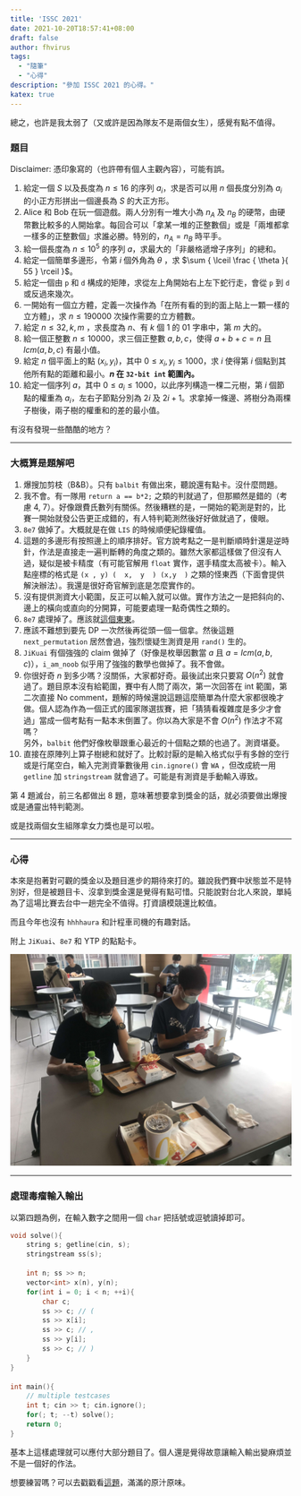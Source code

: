 ```yaml
---
title: 'ISSC 2021'
date: 2021-10-20T18:57:41+08:00
draft: false
author: fhvirus
tags:
  - "隨筆"
  - "心得"
description: "參加 ISSC 2021 的心得。"
katex: true
---
```


總之，也許是我太弱了（又或許是因為隊友不是兩個女生），感覺有點不值得。

<!--more-->

### 題目

Disclaimer: 憑印象寫的（也許帶有個人主觀內容），可能有誤。

1. 給定一個 $S$ 以及長度為 $n \le 16$ 的序列 $a_i$，求是否可以用 $n$ 個長度分別為 $a_i$ 的小正方形拼出一個邊長為 $S$ 的大正方形。
2. Alice 和 Bob 在玩一個遊戲。兩人分別有一堆大小為 $n_A$ 及 $n_B$ 的硬幣，由硬幣數比較多的人開始拿。每回合可以「拿某一堆的正整數個」或是「兩堆都拿一樣多的正整數個」求誰必勝。特別的，$n_A = n_B$ 時平手。
3. 給一個長度為 $n \le 10^5$ 的序列 $a$，求最大的「非嚴格遞增子序列」的總和。
4. 給定一個簡單多邊形，令第 $i$ 個外角為 $\theta$ ，求 $\sum { \lceil \frac { \theta }{ 55 } \rceil }$。
5. 給定一個由 `p` 和 `d` 構成的矩陣，求從左上角開始右上左下蛇行走，會從 `p` 到 `d` 或反過來幾次。
6. 一開始有一個立方體，定義一次操作為「在所有看的到的面上貼上一顆一樣的立方體」，求 $n \le 190000$ 次操作需要的立方體數。
7. 給定 $n \le 32, k, m$ ，求長度為 $n$、有 $k$ 個 1 的 01 字串中，第 $m$ 大的。
8. 給一個正整數 $n \le 10000$，求三個正整數 $a, b, c$，使得 $a + b + c = n$ 且 $lcm(a, b, c)$ 有最小值。
9. 給定 $n$ 個平面上的點 $(x_i, y_i)$，其中 $0 \le x_i, y_i \le 1000$，求 $i$ 使得第 $i$ 個點到其他所有點的距離和最小。**$n$ 在 `32-bit int` 範圍內。** 
10. 給定一個序列 $a$，其中 $0 \le a_i \le 1000$，以此序列構造一棵二元樹，第 $i$ 個節點的權重為 $a_i$，左右子節點分別為 $2i$ 及 $2i + 1$。求拿掉一條邊、將樹分為兩棵子樹後，兩子樹的權重和的差的最小值。

有沒有發現一些酷酷的地方？

---

### 大概算是題解吧

1. 爆搜加剪枝（B&B）。只有 `balbit` 有做出來，聽說還有點卡。沒什麼問題。
2. 我不會。有一隊用 `return a == b*2;` 之類的判就過了，但那顯然是錯的（考慮 4, 7）。好像跟費氏數列有關係。然後糟糕的是，一開始的範測是對的，比賽一開始就發公告更正成錯的，有人特判範測然後好好做就過了，傻眼。
3. `8e7` 做掉了。大概就是在做 `LIS` 的時候順便紀錄權值。
4. 這題的多邊形有按照邊上的順序排好。官方說考點之一是判斷順時針還是逆時針，作法是直接走一遍判斷轉的角度之類的。雖然大家都這樣做了但沒有人過，疑似是被卡精度（有可能官解用 `float` 實作，選手精度太高被卡）。輸入點座標的格式是 `(x , y) (  x,  y  ) (x,y  )` 之類的怪東西（下面會提供解決辦法）。我還是很好奇官解到底是怎麼實作的。
5. 沒有提供測資大小範圍，反正可以輸入就可以做。實作方法之一是把斜向的、邊上的橫向或直向的分開算，可能要處理一點奇偶性之類的。
6. `8e7` 處理掉了。應該就[這個東東](https://oeis.org/A001845)。
7. 應該不難想到要先 DP 一次然後再從頭一個一個拿。然後這題 `next_permutation` 居然會過，強烈懷疑生測資是用 `rand()` 生的。
8. `JiKuai` 有個強強的 claim 做掉了（好像是枚舉因數當 $a$ 且 $a = lcm(a, b, c)$），`i_am_noob` 似乎用了強強的數學也做掉了。我不會做。
9. 你很好奇 $n$ 到多少嗎？沒關係，大家都好奇。最後試出來只要寫 $O(n^2)$ 就會過了。題目原本沒有給範圍，賽中有人問了兩次，第一次回答在 int 範圍，第二次直接 No comment，題解的時候還說這題這麼簡單為什麼大家都很晚才做。個人認為作為一個正式的國家隊選拔賽，把「猜猜看複雜度是多少才會過」當成一個考點有一點本末倒置了。你以為大家是不會 $O(n^2)$ 作法才不寫嗎？  
   另外，`balbit` 他們好像枚舉跟重心最近的十個點之類的也過了。測資堪憂。
10. 直接在原陣列上算子樹總和就好了。比較討厭的是輸入格式似乎有多餘的空行或是行尾空白，輸入完測資筆數後用 `cin.ignore()` 會 `WA` ，但改成統一用 `getline` 加 `stringstream` 就會過了。可能是有測資是手動輸入導致。

第 4 題滅台，前三名都做出 8 題，意味著想要拿到獎金的話，就必須要做出爆搜或是通靈出特判範測。

或是找兩個女生組隊拿女力獎也是可以啦。

---

### 心得

本來是抱著對可觀的獎金以及題目進步的期待來打的。雖說我們賽中狀態並不是特別好，但是被題目卡、沒拿到獎金還是覺得有點可惜。只能說對台北人來說，單純為了這場比賽去台中一趟完全不值得。打資讀模競還比較值。

而且今年也沒有 `hhhhaura` 和計程車司機的有趣對話。

附上 `JiKuai`、`8e7` 和 YTP 的點點卡。

![](image.jpg)

----

### 處理毒瘤輸入輸出

以第四題為例，在輸入數字之間用一個 `char` 把括號或逗號讀掉即可。

```cpp
void solve(){
    string s; getline(cin, s);
    stringstream ss(s);
    
    int n; ss >> n;
    vector<int> x(n), y(n);
    for(int i = 0; i < n; ++i){
        char c;
        ss >> c; // (
        ss >> x[i];
        ss >> c; // ,
        ss >> y[i];
        ss >> c; // )
    }
}

int main(){
    // multiple testcases
    int t; cin >> t; cin.ignore();
    for(; t; --t) solve();
    return 0;
}
```

基本上這樣處理就可以應付大部分題目了。個人還是覺得故意讓輸入輸出變麻煩並不是一個好的作法。

想要練習嗎？可以去戳戳看[這題](https://fgiscoj.fg.tp.edu.tw/problem/4479)，滿滿的原汁原味。
